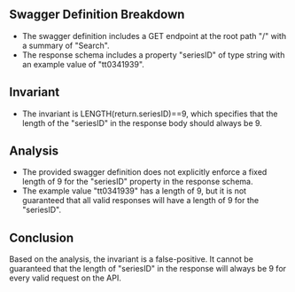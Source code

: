 ## Swagger Definition Breakdown
- The swagger definition includes a GET endpoint at the root path "/" with a summary of "Search".
- The response schema includes a property "seriesID" of type string with an example value of "tt0341939".

## Invariant
- The invariant is LENGTH(return.seriesID)==9, which specifies that the length of the "seriesID" in the response body should always be 9.

## Analysis
- The provided swagger definition does not explicitly enforce a fixed length of 9 for the "seriesID" property in the response schema.
- The example value "tt0341939" has a length of 9, but it is not guaranteed that all valid responses will have a length of 9 for the "seriesID".

## Conclusion
Based on the analysis, the invariant is a false-positive. It cannot be guaranteed that the length of "seriesID" in the response will always be 9 for every valid request on the API.
